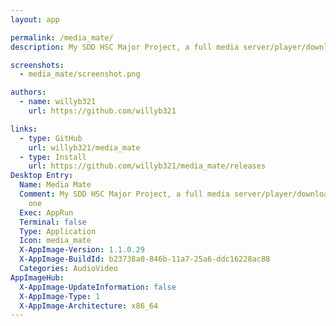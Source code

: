 ```yaml
---
layout: app

permalink: /media_mate/
description: My SDD HSC Major Project, a full media server/player/downloader/etc - in one

screenshots:
  - media_mate/screenshot.png

authors:
  - name: willyb321
    url: https://github.com/willyb321

links:
  - type: GitHub
    url: willyb321/media_mate
  - type: Install
    url: https://github.com/willyb321/media_mate/releases
Desktop Entry:
  Name: Media Mate
  Comment: My SDD HSC Major Project, a full media server/player/downloader/etc - in
    one
  Exec: AppRun
  Terminal: false
  Type: Application
  Icon: media_mate
  X-AppImage-Version: 1.1.0.29
  X-AppImage-BuildId: b23738a0-846b-11a7-25a6-ddc16228ac88
  Categories: AudioVideo
AppImageHub:
  X-AppImage-UpdateInformation: false
  X-AppImage-Type: 1
  X-AppImage-Architecture: x86_64
---
```

